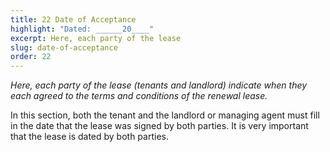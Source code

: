 ```yaml
---
title: 22 Date of Acceptance
highlight: "Dated: ______20____"
excerpt: Here, each party of the lease 
slug: date-of-acceptance
order: 22
---
```


_Here, each party of the lease (tenants and landlord) indicate when they each agreed to the terms and conditions of the renewal lease._

In this section, both the tenant and the landlord or managing agent must fill in the date that the lease was signed by both parties. It is very important that the lease is dated by both parties.
